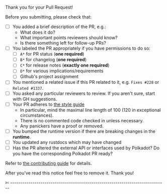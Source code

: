 Thank you for your Pull Request!

Before you submitting, please check that:

- [ ] You added a brief description of the PR, e.g.:
  - What does it do?
  - What important points reviewers should know?
  - Is there something left for follow-up PRs?
- [ ] You labeled the PR appropriately if you have permissions to do so:
  - [ ] `A*` for PR status (**one required**)
  - [ ] `B*` for changelog (**one required**)
  - [ ] `C*` for release notes (**exactly one required**)
  - [ ] `D*` for various implications/requirements
  - [ ] Github's project assignment
- [ ] You mentioned a related issue if this PR related to it, e.g. `Fixes #228` or `Related #1337`.
- [ ] You asked any particular reviewers to review. If you aren't sure, start with GH suggestions.
- [ ] Your PR adheres to [the style guide](https://wiki.parity.io/Substrate-Style-Guide)
  - In particular, mind the maximal line length of 100 (120 in exceptional circumstances).
  - There is no commented code checked in unless necessary.
  - Any panickers have a proof or removed.
- [ ] You bumped the runtime version if there are breaking changes in the **runtime**.
- [ ] You updated any rustdocs which may have changed
- [ ] Has the PR altered the external API or interfaces used by Polkadot? Do you have the corresponding Polkadot PR ready?

Refer to [the contributing guide](https://github.com/paritytech/substrate/blob/master/docs/CONTRIBUTING.adoc) for details.

After you've read this notice feel free to remove it.
Thank you!

✄ -----------------------------------------------------------------------------

